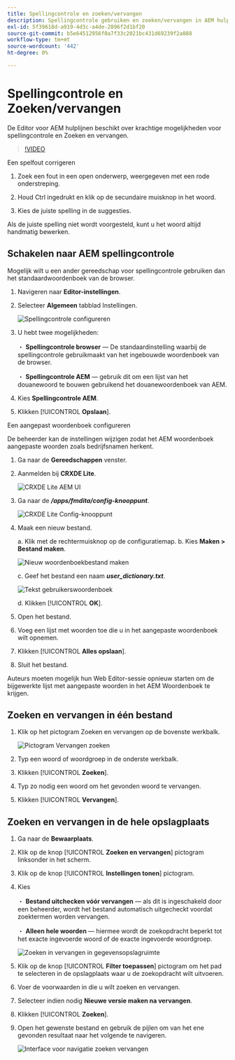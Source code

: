 ```yaml
---
title: Spellingcontrole en zoeken/vervangen
description: Spellingcontrole gebruiken en zoeken/vervangen in AEM hulplijnen
exl-id: 5f39618d-a919-4d3c-a4de-2896f2d1bf20
source-git-commit: b5e64512956f0a7f33c2021bc431d69239f2a088
workflow-type: tm+mt
source-wordcount: '442'
ht-degree: 0%

---
```


# Spellingcontrole en Zoeken/vervangen

De Editor voor AEM hulplijnen beschikt over krachtige mogelijkheden voor spellingcontrole en Zoeken en vervangen.

>[!VIDEO](https://video.tv.adobe.com/v/342768)

Een spelfout corrigeren

1. Zoek een fout in een open onderwerp, weergegeven met een rode onderstreping.

2. Houd Ctrl ingedrukt en klik op de secundaire muisknop in het woord.

3. Kies de juiste spelling in de suggesties.

Als de juiste spelling niet wordt voorgesteld, kunt u het woord altijd handmatig bewerken.

## Schakelen naar AEM spellingcontrole

Mogelijk wilt u een ander gereedschap voor spellingcontrole gebruiken dan het standaardwoordenboek van de browser.

1. Navigeren naar **Editor-instellingen**.

2. Selecteer **Algemeen** tabblad Instellingen.

   ![Spellingcontrole configureren](images/lesson-11/configure-dictionary.png)

3. U hebt twee mogelijkheden:

   ・ **Spellingcontrole browser** — De standaardinstelling waarbij de spellingcontrole gebruikmaakt van het ingebouwde woordenboek van de browser.

   ・ **Spellingcontrole AEM** — gebruik dit om een lijst van het douanewoord te bouwen gebruikend het douanewoordenboek van AEM.

4. Kies **Spellingcontrole AEM**.

5. Klikken [!UICONTROL **Opslaan**].

Een aangepast woordenboek configureren

De beheerder kan de instellingen wijzigen zodat het AEM woordenboek aangepaste woorden zoals bedrijfsnamen herkent.

1. Ga naar de **Gereedschappen** venster.

2. Aanmelden bij **CRXDE Lite**.

   ![CRXDE Lite AEM UI](images/lesson-11/crxde-lite.png)

3. Ga naar de **_/apps/fmdita/config-knooppunt_**.

   ![CRXDE Lite Config-knooppunt](images/lesson-11/config-node.png)


4. Maak een nieuw bestand.

   a. Klik met de rechtermuisknop op de configuratiemap.
b. Kies **Maken > Bestand maken**.

   ![Nieuw woordenboekbestand maken](images/lesson-11/new-dictionary-file.png)


   c. Geef het bestand een naam _**user_dictionary.txt**_.

   ![Tekst gebruikerswoordenboek](images/lesson-11/user-dictionary.png)


   d. Klikken [!UICONTROL **OK**].

5. Open het bestand.

6. Voeg een lijst met woorden toe die u in het aangepaste woordenboek wilt opnemen.

7. Klikken [!UICONTROL **Alles opslaan**].

8. Sluit het bestand.

Auteurs moeten mogelijk hun Web Editor-sessie opnieuw starten om de bijgewerkte lijst met aangepaste woorden in het AEM Woordenboek te krijgen.

## Zoeken en vervangen in één bestand

1. Klik op het pictogram Zoeken en vervangen op de bovenste werkbalk.

   ![Pictogram Vervangen zoeken](images/lesson-11/find-replace-icon.png)

2. Typ een woord of woordgroep in de onderste werkbalk.

3. Klikken [!UICONTROL **Zoeken**].

4. Typ zo nodig een woord om het gevonden woord te vervangen.

5. Klikken [!UICONTROL **Vervangen**].

## Zoeken en vervangen in de hele opslagplaats

1. Ga naar de **Bewaarplaats**.

2. Klik op de knop [!UICONTROL **Zoeken en vervangen**] pictogram linksonder in het scherm.

3. Klik op de knop [!UICONTROL **Instellingen tonen**] pictogram.

4. Kies

   ・ **Bestand uitchecken vóór vervangen** — als dit is ingeschakeld door een beheerder, wordt het bestand automatisch uitgecheckt voordat zoektermen worden vervangen.

   ・ **Alleen hele woorden** — hiermee wordt de zoekopdracht beperkt tot het exacte ingevoerde woord of de exacte ingevoerde woordgroep.

   ![Zoeken in vervangen in gegevensopslagruimte](images/lesson-11/repository-find-replace.png)


5. Klik op de knop [!UICONTROL **Filter toepassen**] pictogram om het pad te selecteren in de opslagplaats waar u de zoekopdracht wilt uitvoeren.

6. Voer de voorwaarden in die u wilt zoeken en vervangen.

7. Selecteer indien nodig **Nieuwe versie maken na vervangen**.

8. Klikken [!UICONTROL **Zoeken**].

9. Open het gewenste bestand en gebruik de pijlen om van het ene gevonden resultaat naar het volgende te navigeren.

   ![Interface voor navigatie zoeken vervangen](images/lesson-11/find-replace-navigation.png)

